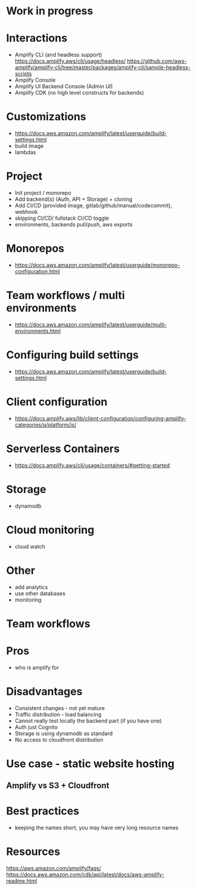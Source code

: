 # Work in progress
# Interactions
- Amplify CLI (and headless support) https://docs.amplify.aws/cli/usage/headless/ https://github.com/aws-amplify/amplify-cli/tree/master/packages/amplify-cli/sample-headless-scripts
- Amplify Console
- Amplify UI Backend Console (Admin UI)
- Amplify CDK (no high level constructs for backends)

# Customizations
- https://docs.aws.amazon.com/amplify/latest/userguide/build-settings.html
- build image
- lambdas

# Project
- Init project / monorepo
- Add backend(s) (Auth, API + Storage) + cloning
- Add CI/CD (provided image, gitlab/github/manual/codecommit), webhook
- skipping CI/CD/ fullstack CI/CD toggle
- environments, backends pull/push, aws exports

# Monorepos
- https://docs.aws.amazon.com/amplify/latest/userguide/monorepo-configuration.html

# Team workflows / multi environments
- https://docs.aws.amazon.com/amplify/latest/userguide/multi-environments.html

# Configuring build settings
- https://docs.aws.amazon.com/amplify/latest/userguide/build-settings.html

# Client configuration
- https://docs.amplify.aws/lib/client-configuration/configuring-amplify-categories/q/platform/js/

# Serverless Containers
- https://docs.amplify.aws/cli/usage/containers/#getting-started

# Storage
- dynamodb

# Cloud monitoring
- cloud watch

# Other 
- add analytics
- use other databases
- monitoring

# Team workflows

# Pros
- who is amplify for


# Disadvantages
- Consistent changes - not yet mature
- Traffic distribution - load balancing
- Cannot really test locally the backend part (if you have one)
- Auth just Cognito
- Storage is using dynamodb as standard
- No access to cloudfront distribution

# Use case - static website hosting

## Amplify vs S3 + Cloudfront

# Best practices
- keeping the names short, you may have very long resource names

# Resources
https://aws.amazon.com/amplify/faqs/
https://docs.aws.amazon.com/cdk/api/latest/docs/aws-amplify-readme.html
